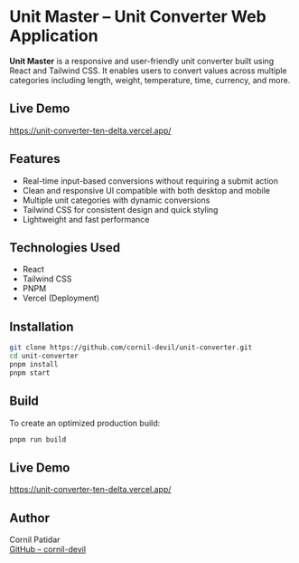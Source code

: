 # Unit Master – Unit Converter Web Application

**Unit Master** is a responsive and user-friendly unit converter built using React and Tailwind CSS. It enables users to convert values across multiple categories including length, weight, temperature, time, currency, and more.

## Live Demo
https://unit-converter-ten-delta.vercel.app/

## Features

- Real-time input-based conversions without requiring a submit action
- Clean and responsive UI compatible with both desktop and mobile
- Multiple unit categories with dynamic conversions
- Tailwind CSS for consistent design and quick styling
- Lightweight and fast performance

## Technologies Used

- React
- Tailwind CSS
- PNPM
- Vercel (Deployment)

## Installation

```bash
git clone https://github.com/cornil-devil/unit-converter.git
cd unit-converter
pnpm install
pnpm start
```

## Build

To create an optimized production build:

```bash
pnpm run build
```

## Live Demo
https://unit-converter-ten-delta.vercel.app/

## Author

Cornil Patidar  
[GitHub – cornil-devil](https://github.com/cornil-devil)
